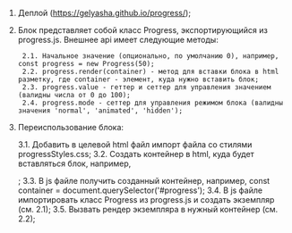 1. Деплой (https://gelyasha.github.io/progress/);

2. Блок представляет собой класс Progress, экспортирующийся из progress.js. Внешнее api имеет следующие методы:

        2.1. Начальное значение (опционально, по умолчанию 0), например, const progress = new Progress(50);
        2.2. progress.render(container) - метод для вставки блока в html разметку, где container - элемент, куда нужно вставить блок;
        2.3. progress.value - геттер и сеттер для управления значением (валидны числа от 0 до 100);
        2.4. progress.mode - сеттер для управления режимом блока (валидны значения 'normal', 'animated', 'hidden');

3. Переиспользование блока:

    3.1. Добавить в целевой html файл импорт файла со стилями progressStyles.css;
    3.2. Создать контейнер в html, куда будет вставляться блок, например, <div id="progress"></div>;
    3.3. В js файле получить созданный контейнер, например, const container = document.querySelector('#progress');
    3.4. В js файле импортировать класс Progress из progress.js и создать экземпляр (см. 2.1);
    3.5. Вызвать рендер экземпляра в нужный контейнер (см. 2.2);